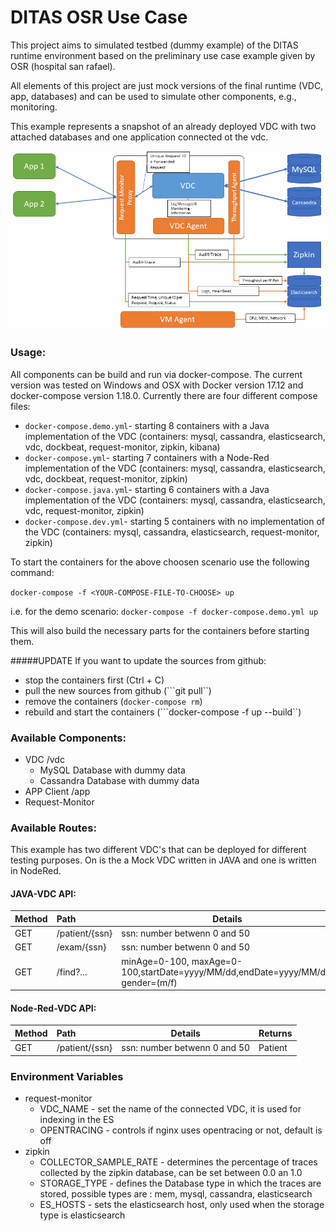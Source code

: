 # DITAS OSR Use Case
This project aims to simulated testbed (dummy example) of the DITAS runtime environment based on the preliminary use case example given by OSR (hospital san rafael).

All elements of this project are just mock versions of the final runtime (VDC, app, databases) and can be used to simulate other components, e.g., monitoring.

This example represents a snapshot of an already deployed VDC with two attached databases and one application connected ot the vdc.

![Architecture Image](https://raw.githubusercontent.com/DITAS-Project/tub-dummy-example/master/Architecture.png)
### Usage:
All components can be build and run via docker-compose. The current version was tested on Windows and OSX with Docker version 17.12 and docker-compose version 1.18.0.
Currently there are four different compose files:
* ```docker-compose.demo.yml```- starting 8 containers with a Java implementation of the VDC (containers: mysql, cassandra, elasticsearch, vdc, dockbeat, request-monitor, zipkin, kibana)
* ```docker-compose.yml```- starting 7 containers with a Node-Red implementation of the VDC (containers: mysql, cassandra, elasticsearch, vdc, dockbeat, request-monitor, zipkin)
* ```docker-compose.java.yml```- starting 6 containers with a Java implementation of the VDC (containers: mysql, cassandra, elasticsearch, vdc, request-monitor, zipkin)
* ```docker-compose.dev.yml```- starting 5 containers with no implementation of the VDC (containers: mysql, cassandra, elasticsearch, request-monitor, zipkin)

To start the containers for the above choosen scenario use the following command: 

```docker-compose -f <YOUR-COMPOSE-FILE-TO-CHOOSE> up ``` 

i.e. for the demo scenario: ```docker-compose -f docker-compose.demo.yml up ```

This will also build the necessary parts for the containers before starting them. 

#####UPDATE
If you want to update the sources from github:
 - stop the containers first (Ctrl + C)
 - pull the new sources from github (```git pull``)
 - remove the containers (```docker-compose rm```)
 - rebuild and start the containers (```docker-compose -f <YOUR-COMPOSE-FILE-TO-CHOOSE> up --build``)

### Available Components:
* VDC /vdc
    * MySQL Database with dummy data
    * Cassandra Database with dummy data
* APP Client /app
* Request-Monitor

### Available Routes:
This example has two different VDC's that can be deployed for different testing purposes. On is the a Mock VDC written in JAVA and one is written in NodeRed.
#### JAVA-VDC API:
| Method | Path               | Details                      | Returns |
| :--- | :---| --- | --- |
| GET    | /patient/{ssn}     | ssn: number betwenn 0 and 50 | Patient |
| GET    | /exam/{ssn}        | ssn: number betwenn 0 and 50 | \[Exam,...\] |
| GET    | /find?...          | minAge=0-100, maxAge=0-100,startDate=yyyy/MM/dd,endDate=yyyy/MM/dd, gender=(m/f)|  \[Exam,...\] |

#### Node-Red-VDC API:
| Method | Path               | Details                      | Returns |
| :--- | :---| --- | --- |
| GET    | /patient/{ssn}     | ssn: number betwenn 0 and 50 | Patient |

### Environment Variables

* request-monitor
    * VDC_NAME - set the name of the connected VDC, it is used for indexing in the ES 
    * OPENTRACING - controls if nginx uses opentracing or not, default is off
* zipkin
    * COLLECTOR_SAMPLE_RATE - determines the percentage of traces collected by the zipkin database, can be set between 0.0 an 1.0 
    * STORAGE_TYPE - defines the Database type in which the traces are stored, possible types are : mem, mysql, cassandra, elasticsearch
    * ES_HOSTS - sets the elasticsearch host, only used when the storage type is elasticsearch
    
